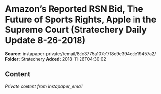 # Amazon’s Reported RSN Bid, The Future of Sports Rights, Apple in the Supreme Court (Stratechery Daily Update 8-26-2018)

**Source:** instapaper-private://email/8dc3775a107c17f8c9e394ede19457a2/
**Folder:** Stratechery
**Added:** 2018-11-26T04:30:02




## Content
*Private content from instapaper_email*
